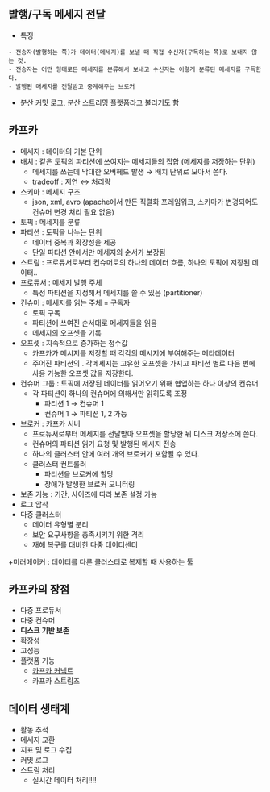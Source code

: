 ## 발행/구독 메세지 전달

- 특징

```
- 전송자(발행하는 쪽)가 데이터(메세지)를 보낼 때 직접 수신자(구독하는 쪽)로 보내지 않는 것.
- 전송자는 어떤 형태로든 메세지를 분류해서 보내고 수신자는 이렇게 분류된 메세지를 구독한다.
- 발행된 매세지를 전달받고 중계해주는 브로커
```

- 분산 커밋 로그, 분산 스트리밍 플랫폼라고 불리기도 함

## 카프카

- 메세지 : 데이터의 기본 단위
- 배치 : 같은 토픽의 파티션에 쓰여지는 메세지들의 집합 (메세지를 저장하는 단위)
    - 메세지를 쓰는데 막대한 오버헤드 발생 → 배치 단위로 모아서 쓴다.
    - tradeoff : 지연 ↔ 처리량
- 스키마 : 메세지 구조
    - json, xml, avro (apache에서 만든 직렬화 프레임워크, 스키마가 변경되어도 컨슈머 변경 처리 필요 없음)
- 토픽 : 메세지를 분류
- 파티션 : 토픽을 나누는 단위
    - 데이터 중복과 확장성을 제공
    - 단일 파티션 안에서만 메세지의 순서가 보장됨
- 스트림 : 프로듀서로부터 컨슈머로의 하나의 데이터 흐름, 하나의 토픽에 저장된 데이터..
- 프로듀서 : 메세지 발행 주체
    - 특정 파티션을 지정해서 메세지를 쓸 수 있음 (partitioner)
- 컨슈머 : 메세지를 읽는 주체 = 구독자
    - 토픽 구독
    - 파티션에 쓰여진 순서대로 메세지들을 읽음
    - 메세지의 오프셋을 기록
- 오프셋 : 지속적으로 증가하는 정수값
    - 카프카가 메시지를 저장할 때 각각의 메시지에 부여해주는 메타데이터
    - 주어진 파티션의 . 각메세지는 고유한 오프셋을 가지고 파티션 별로 다음 번에 사용 가능한 오프셋 값을 저장한다.
- 컨슈머 그룹 : 토픽에 저장된 데이터를 읽어오기 위해 협업하는 하나 이상의 컨슈머
    - 각 파티션이 하나의 컨슈머에 의해서만 읽히도록 조정
        - 파티션 1 → 컨슈머 1
        - 컨슈머 1 → 파티션 1, 2 가능
- 브로커 : 카프카 서버
    - 프로듀서로부터 메세지를 전달받아 오프셋을 할당한 뒤 디스크 저장소에 쓴다.
    - 컨슈머의 파티션 읽기 요청 및 발행된 메시지 전송
    - 하나의 클러스터 안에 여러 개의 브로커가 포함될 수 있다.
    - 클러스터 컨트롤러
        - 파티션을 브로커에 할당
        - 장애가 발생한 브로커 모니터링
- 보존 기능 : 기간, 사이즈에 따라 보존 설정 가능
- 로그 압착
- 다중 클러스터
    - 데이터 유형별 분리
    - 보안 요구사항을 충족시키기 위한 격리
    - 재해 복구를 대비한 다중 데이터센터

+미러메이커 : 데이터를 다른 클러스터로 복제할 때 사용하는 툴

## 카프카의 장점

- 다중 프로듀서
- 다중 컨슈머
- **디스크 기반 보존**
- 확장성
- 고성능
- 플랫폼 기능
    - [카프카 커넥트](https://velog.io/@holicme7/Apache-Kafka-Kafka-Connect-%EB%9E%80)
    - 카프카 스트림즈

## 데이터 생태계

- 활동 추적
- 메세지 교환
- 지표 및 로그 수집
- 커밋 로그
- 스트림 처리
    - 실시간 데이터 처리!!!!